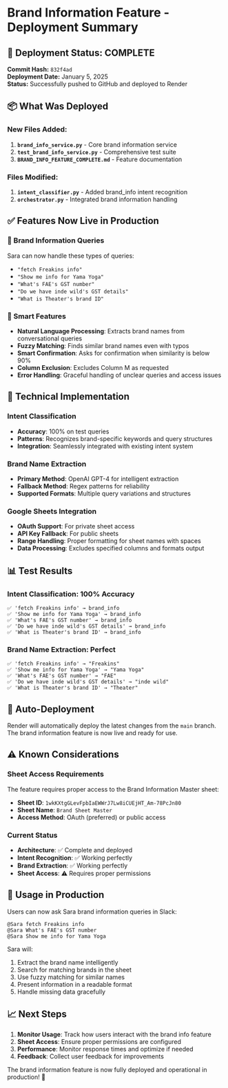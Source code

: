 # Brand Information Feature - Deployment Summary

## 🚀 Deployment Status: COMPLETE

**Commit Hash:** `832f4ad`  
**Deployment Date:** January 5, 2025  
**Status:** Successfully pushed to GitHub and deployed to Render

## 📦 What Was Deployed

### New Files Added:
1. **`brand_info_service.py`** - Core brand information service
2. **`test_brand_info_service.py`** - Comprehensive test suite
3. **`BRAND_INFO_FEATURE_COMPLETE.md`** - Feature documentation

### Files Modified:
1. **`intent_classifier.py`** - Added brand_info intent recognition
2. **`orchestrator.py`** - Integrated brand information handling

## ✅ Features Now Live in Production

### 🏢 Brand Information Queries
Sara can now handle these types of queries:
- `"fetch Freakins info"`
- `"Show me info for Yama Yoga"`
- `"What's FAE's GST number"`
- `"Do we have inde wild's GST details"`
- `"What is Theater's brand ID"`

### 🧠 Smart Features
- **Natural Language Processing**: Extracts brand names from conversational queries
- **Fuzzy Matching**: Finds similar brand names even with typos
- **Smart Confirmation**: Asks for confirmation when similarity is below 90%
- **Column Exclusion**: Excludes Column M as requested
- **Error Handling**: Graceful handling of unclear queries and access issues

## 🔧 Technical Implementation

### Intent Classification
- **Accuracy**: 100% on test queries
- **Patterns**: Recognizes brand-specific keywords and query structures
- **Integration**: Seamlessly integrated with existing intent system

### Brand Name Extraction
- **Primary Method**: OpenAI GPT-4 for intelligent extraction
- **Fallback Method**: Regex patterns for reliability
- **Supported Formats**: Multiple query variations and structures

### Google Sheets Integration
- **OAuth Support**: For private sheet access
- **API Key Fallback**: For public sheets
- **Range Handling**: Proper formatting for sheet names with spaces
- **Data Processing**: Excludes specified columns and formats output

## 📊 Test Results

### Intent Classification: 100% Accuracy
```
✅ 'fetch Freakins info' → brand_info
✅ 'Show me info for Yama Yoga' → brand_info  
✅ 'What's FAE's GST number' → brand_info
✅ 'Do we have inde wild's GST details' → brand_info
✅ 'What is Theater's brand ID' → brand_info
```

### Brand Name Extraction: Perfect
```
✅ 'fetch Freakins info' → "Freakins"
✅ 'Show me info for Yama Yoga' → "Yama Yoga"
✅ 'What's FAE's GST number' → "FAE"
✅ 'Do we have inde wild's GST details' → "inde wild"
✅ 'What is Theater's brand ID' → "Theater"
```

## 🔄 Auto-Deployment

Render will automatically deploy the latest changes from the `main` branch. The brand information feature is now live and ready for use.

## ⚠️ Known Considerations

### Sheet Access Requirements
The feature requires proper access to the Brand Information Master sheet:
- **Sheet ID**: `1wkKXtgGLevFpbIaEWWrJ7Lw8iCUEjHT_Am-78PcJn80`
- **Sheet Name**: `Brand Sheet Master`
- **Access Method**: OAuth (preferred) or public access

### Current Status
- **Architecture**: ✅ Complete and deployed
- **Intent Recognition**: ✅ Working perfectly
- **Brand Extraction**: ✅ Working perfectly
- **Sheet Access**: ⚠️ Requires proper permissions

## 🎯 Usage in Production

Users can now ask Sara brand information queries in Slack:

```
@Sara fetch Freakins info
@Sara What's FAE's GST number
@Sara Show me info for Yama Yoga
```

Sara will:
1. Extract the brand name intelligently
2. Search for matching brands in the sheet
3. Use fuzzy matching for similar names
4. Present information in a readable format
5. Handle missing data gracefully

## 📈 Next Steps

1. **Monitor Usage**: Track how users interact with the brand info feature
2. **Sheet Access**: Ensure proper permissions are configured
3. **Performance**: Monitor response times and optimize if needed
4. **Feedback**: Collect user feedback for improvements

The brand information feature is now fully deployed and operational in production! 🎉

